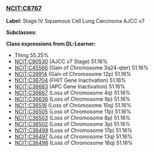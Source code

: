 
### [NCIT:C8767](http://purl.obolibrary.org/obo/NCIT_C8767)
**Label:** Stage IV Squamous Cell Lung Carcinoma AJCC v7

**Subclasses:** 

**Class expressions from DL-Learner:**

- Thing 55.25%
- [NCIT:C90530](http://purl.obolibrary.org/obo/NCIT_C90530) (AJCC v7 Stage) 51.16%
- [NCIT:C45566](http://purl.obolibrary.org/obo/NCIT_C45566) (Gain of Chromosome 3q24-qter) 51.16%
- [NCIT:C39914](http://purl.obolibrary.org/obo/NCIT_C39914) (Gain of Chromosome 12p) 51.16%
- [NCIT:C36704](http://purl.obolibrary.org/obo/NCIT_C36704) (FHIT Gene Inactivation) 51.16%
- [NCIT:C36683](http://purl.obolibrary.org/obo/NCIT_C36683) (APC Gene Inactivation) 51.16%
- [NCIT:C36667](http://purl.obolibrary.org/obo/NCIT_C36667) (Loss of Chromosome 4q) 51.16%
- [NCIT:C36636](http://purl.obolibrary.org/obo/NCIT_C36636) (Loss of Chromosome 9p) 51.16%
- [NCIT:C36516](http://purl.obolibrary.org/obo/NCIT_C36516) (Loss of Chromosome 10q) 51.16%
- [NCIT:C36505](http://purl.obolibrary.org/obo/NCIT_C36505) (Loss of Chromosome 11p) 51.16%
- [NCIT:C36503](http://purl.obolibrary.org/obo/NCIT_C36503) (Loss of Chromosome 8p) 51.16%
- [NCIT:C36502](http://purl.obolibrary.org/obo/NCIT_C36502) (Loss of Chromosome 3p) 51.16%
- [NCIT:C36499](http://purl.obolibrary.org/obo/NCIT_C36499) (Loss of Chromosome 17p) 51.16%
- [NCIT:C36497](http://purl.obolibrary.org/obo/NCIT_C36497) (Loss of Chromosome 13q) 51.16%
- [NCIT:C36496](http://purl.obolibrary.org/obo/NCIT_C36496) (Loss of Chromosome 18q) 51.16%


